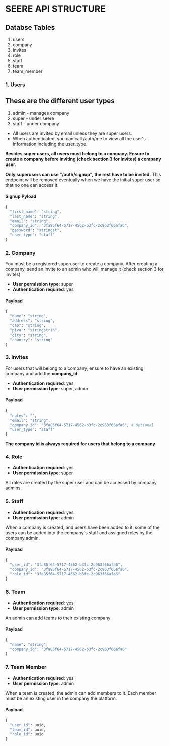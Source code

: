 # SEERE API STRUCTURE
## Databse Tables
1. users
2. company
3. invites
4. role
5. staff
6. team
7. team_member

### 1. Users
## These are the different user types
1. admin - manages company
2. super - under seere
3. staff - under company

- All users are invited by email unless they are super users.
- When authenticated, you can call /auth/me to view all the user's information
  including the user_type.
  
**Besides super users, all users must belong to a company. Ensure to create a company
before inviting (check section 3 for invites) a company user**.

**Only superusers can use "/auth/signup", the rest have to be invited.**
This endpoint will be removed eventually when we have the initial super user so that no one can access it.

#### Signup Pyload
```python
{
  "first_name": "string",
  "last_name": "string",
  "email": "string",
  "company_id": "3fa85f64-5717-4562-b3fc-2c963f66afa6",
  "password": "stringst",
  "user_type": "staff"
}
```


### 2. Company
You must be a registered superuser to create a company.
After creating a company, send an invite to an admin who will manage it (check section 3 for invites)
- **User permission type**: super
- **Authentication required**: yes

#### Payload
```python
{
  "name": "string",
  "address": "string",
  "cap": "string",
  "piva": "stringstrin",
  "city": "string",
  "country": "string"
}
```

### 3. Invites
For users that will belong to a company, ensure to have an existing company and add the **company_id**
- **Authentication required**: yes
- **User permission type**: super, admin

#### Payload
```python
{
  "notes": "",
  "email": "string",
  "company_id": "3fa85f64-5717-4562-b3fc-2c963f66afa6", # Optional
  "user_type": "staff"
}
```
**The company id is always required for users that belong to a company**

### 4. Role
- **Authentication required**: yes
- **User permission type**: super

All roles are created by the super user and can be accessed by company admins.

### 5. Staff
- **Authentication required**: yes
- **User permission type**: admin

When a company is created, and users have been added to it,
some of the users can be added into the company's staff and assigned roles
by the company admin.
#### Payload
```python
{
  "user_id": "3fa85f64-5717-4562-b3fc-2c963f66afa6",
  "company_id": "3fa85f64-5717-4562-b3fc-2c963f66afa6",
  "role_id": "3fa85f64-5717-4562-b3fc-2c963f66afa6"
}
```

### 6. Team
- **Authentication required**: yes
- **User permission type**: admin

An admin can add teams to their existing company
#### Payload
```python
{
  "name": "string",
  "company_id": "3fa85f64-5717-4562-b3fc-2c963f66afa6"
}
```

### 7. Team Member
- **Authentication required**: yes
- **User permission type**: admin

When a team is created, the admin can add members to it.
Each member must be an existing user in the company the platform.
#### Payload
```python
{
  "user_id": uuid,
  "team_id": uuid,
  "role_id": uuid
}
```









